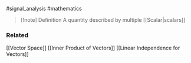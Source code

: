 
#signal_analysis #mathematics 
>[!note] Definition
>A quantity described by multiple [[Scalar|scalars]]
### Related
[[Vector Space]]
[[Inner Product of Vectors]]
[[Linear Independence for Vectors]]
